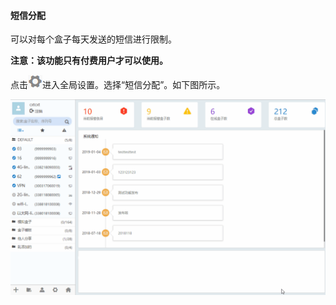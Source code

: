 #### **短信分配**  

可以对每个盒子每天发送的短信进行限制。  

**注意：该功能只有付费用户才可以使用。**  

点击![确认](Images/Groupmanagement.png)进入全局设置。选择“短信分配”。如下图所示。  

![添加盒子分组](Images/SMSDistribution.gif)  
